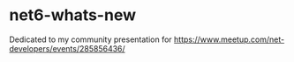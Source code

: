 # net6-whats-new
Dedicated to my community presentation for https://www.meetup.com/net-developers/events/285856436/
